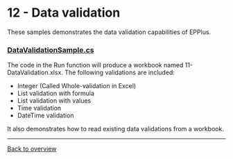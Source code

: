 ﻿# 12 - Data validation
These samples demonstrates the data validation capabilities of EPPlus.

### [DataValidationSample.cs](DataValidationSample.cs)
The code in the Run function will produce a workbook named 11-DataValidation.xlsx. The following validations are included:

- Integer (Called Whole-validation in Excel)
- List validation with formula
- List validation with values
- Time validation
- DateTime validation

It also demonstrates how to read existing data validations from a workbook.

---
[Back to overview](/SampleApp.Core/Readme.md)